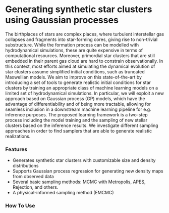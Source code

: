 # Generating synthetic star clusters using Gaussian processes

The birthplaces of stars are complex places, where turbulent interstellar gas collapses and fragments into star-forming cores, giving rise to non-trivial substructure. While the formation process can be modelled with hydrodynamical simulations, these are quite expensive in terms of computational resources. Moreover, primordial star clusters that are still embedded in their parent gas cloud are hard to constrain observationally. In this context, most efforts aimed at simulating the dynamical evolution of star clusters assume simplified initial conditions, such as truncated Maxwellian models.
We aim to improve on this state-of-the-art by introducing a set of tools to generate realistic initial conditions for star clusters by training an appropriate class of machine learning models on a limited set of hydrodynamical simulations. In particular, we will exploit a new approach based on Gaussian process (GP) models, which have the advantage of differentiability and of being more tractable, allowing for seamless inclusion in a downstream machine learning pipeline for e.g. inference purposes. The proposed learning framework is a two-step process including the model training and the sampling of new stellar clusters based on the inference results. We investigate different sampling approaches in order to find samplers that are able to generate realistic realizations.



### Features 
<ul>
    <li>Generates synthetic star clusters with customizable size and density distributions
    <li>Supports Gaussian process regression for generating new density maps from observed data
    <li>Several basic sampling methods: MCMC with Metropolis, APES, Rejection, and others.
    <li>A physical-informed sampling method (EMCMC)
</ul>

### How To Use

